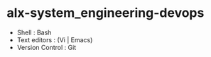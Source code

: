 # alx-system_engineering-devops

- Shell : Bash
- Text editors : (Vi | Emacs)
- Version Control : Git